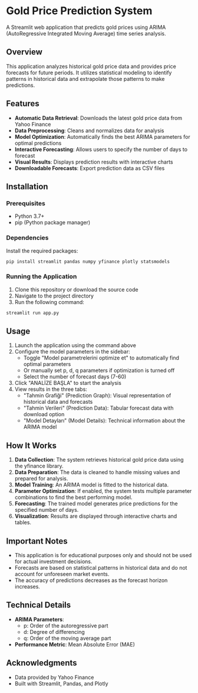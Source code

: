 # Gold Price Prediction System

A Streamlit web application that predicts gold prices using ARIMA (AutoRegressive Integrated Moving Average) time series analysis.

## Overview

This application analyzes historical gold price data and provides price forecasts for future periods. It utilizes statistical modeling to identify patterns in historical data and extrapolate those patterns to make predictions.

## Features

- **Automatic Data Retrieval**: Downloads the latest gold price data from Yahoo Finance
- **Data Preprocessing**: Cleans and normalizes data for analysis
- **Model Optimization**: Automatically finds the best ARIMA parameters for optimal predictions
- **Interactive Forecasting**: Allows users to specify the number of days to forecast
- **Visual Results**: Displays prediction results with interactive charts
- **Downloadable Forecasts**: Export prediction data as CSV files

## Installation

### Prerequisites
- Python 3.7+
- pip (Python package manager)

### Dependencies
Install the required packages:

```bash
pip install streamlit pandas numpy yfinance plotly statsmodels
```

### Running the Application

1. Clone this repository or download the source code
2. Navigate to the project directory
3. Run the following command:

```bash
streamlit run app.py
```

## Usage

1. Launch the application using the command above
2. Configure the model parameters in the sidebar:
   - Toggle "Model parametrelerini optimize et" to automatically find optimal parameters
   - Or manually set p, d, q parameters if optimization is turned off
   - Select the number of forecast days (7-60)
3. Click "ANALİZE BAŞLA" to start the analysis
4. View results in the three tabs:
   - "Tahmin Grafiği" (Prediction Graph): Visual representation of historical data and forecasts
   - "Tahmin Verileri" (Prediction Data): Tabular forecast data with download option
   - "Model Detayları" (Model Details): Technical information about the ARIMA model

## How It Works

1. **Data Collection**: The system retrieves historical gold price data using the yfinance library.
2. **Data Preparation**: The data is cleaned to handle missing values and prepared for analysis.
3. **Model Training**: An ARIMA model is fitted to the historical data.
4. **Parameter Optimization**: If enabled, the system tests multiple parameter combinations to find the best performing model.
5. **Forecasting**: The trained model generates price predictions for the specified number of days.
6. **Visualization**: Results are displayed through interactive charts and tables.

## Important Notes

- This application is for educational purposes only and should not be used for actual investment decisions.
- Forecasts are based on statistical patterns in historical data and do not account for unforeseen market events.
- The accuracy of predictions decreases as the forecast horizon increases.

## Technical Details

- **ARIMA Parameters**:
  - p: Order of the autoregressive part
  - d: Degree of differencing
  - q: Order of the moving average part
- **Performance Metric**: Mean Absolute Error (MAE)

## Acknowledgments

- Data provided by Yahoo Finance
- Built with Streamlit, Pandas, and Plotly
